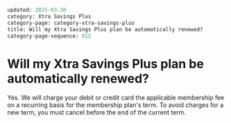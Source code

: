 ```meta
updated: 2025-03-30
category: Xtra Savings Plus
category-page: category-xtra-savings-plus
title: Will my Xtra Savings Plus plan be automatically renewed? 
category-page-sequence: 015
```

# Will my Xtra Savings Plus plan be automatically renewed? 

Yes. We will charge your debit or credit card the applicable membership fee on a recurring basis for the membership plan's term. To avoid charges for a new term, you must cancel before the end of the current term. 